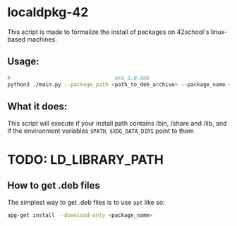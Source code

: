 # localdpkg-42 

This script is made to formalize the install of packages on 42school's linux-based machines.

## Usage:

```sh
#                                 exa_1.0.deb                          # exa                         # ~/.local STRONGLY recommended
python3 ./main.py --package_path <path_to_deb_archive> --package_name <package_name> --install_path <install_path>
```

## What it does:
This script will execute if your install path contains /bin, /share and /lib, and if the environment variables `$PATH`, `$XDG_DATA_DIRS` point to them
# TODO: LD_LIBRARY_PATH 

## How to get .deb files
The simplest way to get .deb files is to use `apt` like so:
```sh
apg-get install --download-only <package_name>
```
